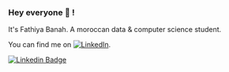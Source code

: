 ### Hey everyone 👋 !

It's Fathiya Banah. A moroccan data & computer science student.


<!-- Actual text -->

You can find me on [![LinkedIn][2.2]][2].

<!-- Icons -->

[2.2]: https://raw.githubusercontent.com/MartinHeinz/MartinHeinz/master/linkedin-3-16.png (LinkedIn icon )

<!-- Links to your social media accounts -->


[2]: https://www.linkedin.com/in/fathiya-banah/


[![Linkedin Badge](https://img.shields.io/badge/-FathiyaBanah-blue?style=flat-square&logo=Linkedin&logoColor=white&link=https://www.linkedin.com/in/fathiya-banah/)](https://www.linkedin.com/in/fathiya-banah/)





	
<!--
**f-banah/f-banah** is a ✨ _special_ ✨ repository because its `README.md` (this file) appears on your GitHub profile.

Here are some ideas to get you started:

- 🔭 I’m currently working on ...
- 🌱 I’m currently learning ...
- 👯 I’m looking to collaborate on ...
- 🤔 I’m looking for help with ...
- 💬 Ask me about ...
- 📫 How to reach me: ...
- 😄 Pronouns: ...
- ⚡ Fun fact: ...
-->
